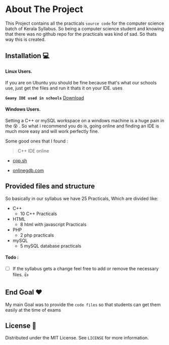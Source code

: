 # About The Project

This Project contains all the practicals `source code` for the computer science batch of Kerala Syllabus. So being a computer science student and knowing that there was no github repo for the practicals was kind of sad. So thats way this is created.

## Installation 💻

#### Linux Users.

If you are on Ubuntu you should be fine because that's what our schools use, just get the files and run it thats it on your IDE.
uses

**`Geany IDE used in schools`** [ Download](https://www.geany.org/)

#### Windows Users.

Setting a C++ or mySQL workspace on a windows machine is a huge pain in the 😵 . So what i recommend you do is, going online and finding an IDE is much more easy and will work perfectly fine.

Some good ones that I found :

> C++ IDE online

- [cpp.sh](http://cpp.sh/)

- [onlinegdb.com](https://www.onlinegdb.com/online_c++_compiler)

## Provided files and structure

So basically in our syllabus we have 25 Practicals, Which are divided like:

- C++
  - 10 C++ Practicals
- HTML
  - 8 html with javascript Practicals
- PHP
  - 2 php practicals
- mySQL
  - 5 mySQL database practicals

#### Todo :

- [ ] If the syllabus gets a change feel free to add or remove the necessary files. 👍

## End Goal ❤️

My main Goal was to provide the `code files` so that students can get them easily at the time of exams

## License 📝

Distributed under the MIT License. See `LICENSE` for more information.
